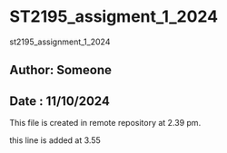 # ST2195_assigment_1_2024
st2195_assignment_1_2024
## Author: Someone
## Date : 11/10/2024

This file is created in remote repository at 2.39 pm.


this line is added at 3.55